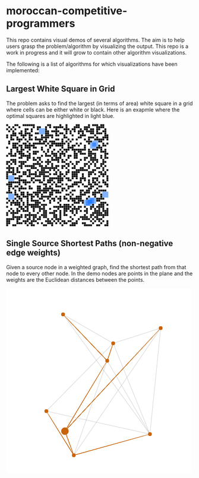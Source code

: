 # moroccan-competitive-programmers
This repo contains visual demos of several algorithms. The aim is to help users grasp the problem/algorithm by visualizing the output. This repo is a work in progress and it will grow to contain other algorithm visualizations.

The following is a list of algorithms for which visualizations have been implemented:

## Largest White Square in Grid

The problem asks to find the largest (in terms of area) white square in a grid where cells can be either white or black. Here is an exapmle where the optimal squares are highlighted in light blue.

![Largest white square in grid](./Images/LargestSquare.png "Largest white square in grid")

## Single Source Shortest Paths (non-negative edge weights)

Given a source node in a weighted graph, find the shortest path from that node to every other node. In the demo nodes are points in the plane and the weights are the Euclidean distances between the points.

![Dijkstra](./Images/Dijkstra.png "Dijkstra")
